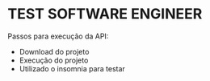 # TEST SOFTWARE ENGINEER

Passos para execução da API:
- Download do projeto
- Execução do projeto
- Utilizado o insomnia para testar

